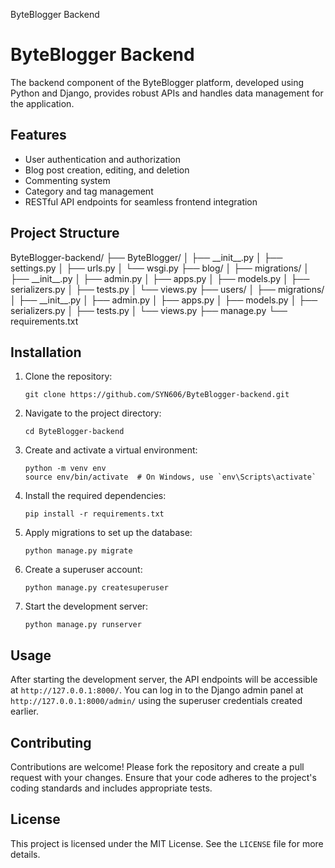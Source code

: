  ByteBlogger Backend

ByteBlogger Backend
===================

The backend component of the ByteBlogger platform, developed using Python and Django, provides robust APIs and handles data management for the application.

Features
--------

*   User authentication and authorization
*   Blog post creation, editing, and deletion
*   Commenting system
*   Category and tag management
*   RESTful API endpoints for seamless frontend integration

Project Structure
-----------------

ByteBlogger-backend/
├── ByteBlogger/
│   ├── \_\_init\_\_.py
│   ├── settings.py
│   ├── urls.py
│   └── wsgi.py
├── blog/
│   ├── migrations/
│   ├── \_\_init\_\_.py
│   ├── admin.py
│   ├── apps.py
│   ├── models.py
│   ├── serializers.py
│   ├── tests.py
│   └── views.py
├── users/
│   ├── migrations/
│   ├── \_\_init\_\_.py
│   ├── admin.py
│   ├── apps.py
│   ├── models.py
│   ├── serializers.py
│   ├── tests.py
│   └── views.py
├── manage.py
└── requirements.txt
    

Installation
------------

1.  Clone the repository:
    
        git clone https://github.com/SYN606/ByteBlogger-backend.git
    
2.  Navigate to the project directory:
    
        cd ByteBlogger-backend
    
3.  Create and activate a virtual environment:
    
        python -m venv env
        source env/bin/activate  # On Windows, use `env\Scripts\activate`
    
4.  Install the required dependencies:
    
        pip install -r requirements.txt
    
5.  Apply migrations to set up the database:
    
        python manage.py migrate
    
6.  Create a superuser account:
    
        python manage.py createsuperuser
    
7.  Start the development server:
    
        python manage.py runserver
    

Usage
-----

After starting the development server, the API endpoints will be accessible at `http://127.0.0.1:8000/`. You can log in to the Django admin panel at `http://127.0.0.1:8000/admin/` using the superuser credentials created earlier.

Contributing
------------

Contributions are welcome! Please fork the repository and create a pull request with your changes. Ensure that your code adheres to the project's coding standards and includes appropriate tests.

License
-------

This project is licensed under the MIT License. See the `LICENSE` file for more details.